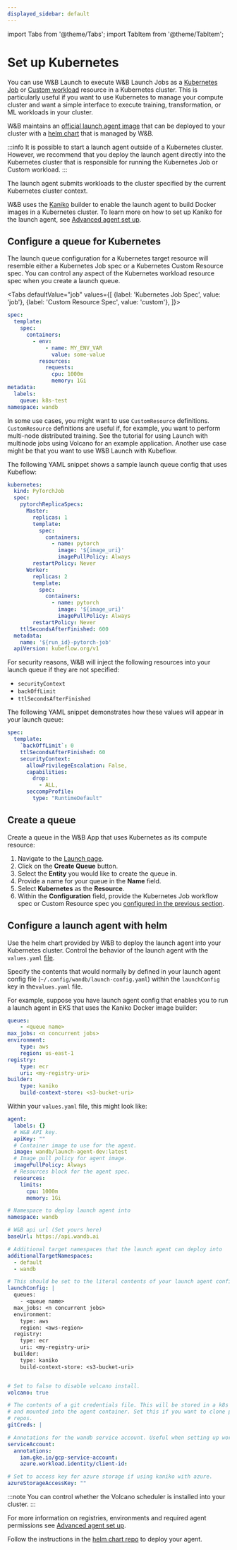 ```yaml
---
displayed_sidebar: default
---
```

import Tabs from '@theme/Tabs';
import TabItem from '@theme/TabItem';

# Set up Kubernetes

You can use W&B Launch to execute W&B Launch Jobs as a [Kubernetes Job](https://kubernetes.io/docs/concepts/workloads/controllers/job/) or [Custom workload](https://kubernetes.io/docs/concepts/extend-kubernetes/api-extension/custom-resources/) resource in a Kubernetes cluster. This is particularly useful if you want to use Kubernetes to manage your compute cluster and want a simple interface to execute training, transformation, or ML workloads in your cluster. 

W&B maintains an [official launch agent image](https://hub.docker.com/r/wandb/launch-agent) that can be deployed to your cluster with a [helm chart](https://github.com/wandb/helm-charts/tree/main/charts/launch-agent) that is managed by W&B. 

:::info
It is possible to start a launch agent outside of a Kubernetes cluster. However, we recommend that you deploy the launch agent directly into the Kubernetes cluster that is responsible for running the Kubernetes Job or Custom workload. 
:::

The launch agent submits workloads to the cluster specified by the current Kubernetes cluster context.

W&B uses the [Kaniko](https://github.com/GoogleContainerTools/kaniko) builder to enable the launch agent to build Docker images in a Kubernetes cluster. To learn more on how to set up Kaniko for the launch agent, see [Advanced agent set up](./setup-agent-advanced.md).

<!-- Future: insert diagram here -->

## Configure a queue for Kubernetes
The launch queue configuration for a Kubernetes target resource will resemble either a Kubernetes Job spec or a Kubernetes Custom Resource spec.  You can control any aspect of the Kubernetes workload resource spec when you create a launch queue. 

<Tabs
  defaultValue="job"
  values={[
    {label: 'Kubernetes Job Spec', value: 'job'},
    {label: 'Custom Resource Spec', value: 'custom'},
  ]}>
  <TabItem value="job">

```yaml
spec:
  template:
    spec:
      containers:
        - env:
            - name: MY_ENV_VAR
              value: some-value
          resources:
            requests:
              cpu: 1000m
              memory: 1Gi
metadata:
  labels:
    queue: k8s-test
namespace: wandb
```

  </TabItem>
  <TabItem value="custom">

In some use cases, you might want to use `CustomResource` definitions. `CustomResource` definitions are useful if, for example, you want to perform multi-node distributed training. See the tutorial for using Launch with multinode jobs using Volcano for an example application.  Another use case might be that you want to use W&B Launch with Kubeflow.

 The following YAML snippet shows a sample launch queue config that uses Kubeflow:

```yaml
kubernetes:
  kind: PyTorchJob
  spec:
    pytorchReplicaSpecs:
      Master:
        replicas: 1
        template:
          spec:
            containers:
              - name: pytorch
                image: '${image_uri}'
                imagePullPolicy: Always
        restartPolicy: Never
      Worker:
        replicas: 2
        template:
          spec:
            containers:
              - name: pytorch
                image: '${image_uri}'
                imagePullPolicy: Always
        restartPolicy: Never
    ttlSecondsAfterFinished: 600
  metadata:
    name: '${run_id}-pytorch-job'
  apiVersion: kubeflow.org/v1
```

  </TabItem>
</Tabs>


For security reasons, W&B will inject the following resources into your launch queue if they are not specified:

* `securityContext`
* `backOffLimit`
* `ttlSecondsAfterFinished`

The following YAML snippet demonstrates how these values will appear in your launch queue:

```yaml title="example-spec.yaml"
spec: 
  template:
    `backOffLimit`: 0
    ttlSecondsAfterFinished: 60
    securityContext:
      allowPrivilegeEscalation: False,
      capabilities:
        drop:
          - ALL,
      seccompProfile: 
        type: "RuntimeDefault"
```



## Create a queue 

Create a queue in the W&B App that uses Kubernetes as its compute resource:

1. Navigate to the [Launch page](https://wandb.ai/launch).
2. Click on the **Create Queue** button.
3. Select the **Entity** you would like to create the queue in.
4. Provide a name for your queue in the **Name** field.
5. Select **Kubernetes** as the **Resource**.
6. Within the **Configuration** field, provide the Kubernetes Job workflow spec or Custom Resource spec you [configured in the previous section](#configure-a-queue-for-kubernetes).


## Configure a launch agent with helm
Use the helm chart provided by W&B to deploy the launch agent into your Kubernetes cluster. Control the behavior of the launch agent with the `values.yaml` [file](https://github.com/wandb/helm-charts/blob/main/charts/launch-agent/values.yaml).

Specify the contents that would normally by defined in your launch agent config file (`~/.config/wandb/launch-config.yaml`) within the `launchConfig` key in the`values.yaml` file.

For example, suppose you have launch agent config that enables you to run a launch agent in EKS that uses the Kaniko Docker image builder:

```yaml title="launch-config.yaml"
queues:
	- <queue name>
max_jobs: <n concurrent jobs>
environment:
	type: aws
	region: us-east-1
registry:
	type: ecr
	uri: <my-registry-uri>
builder:
	type: kaniko
	build-context-store: <s3-bucket-uri>
```

Within your `values.yaml` file, this might look like:

```yaml title="values.yaml"
agent:
  labels: {}
  # W&B API key.
  apiKey: ""
  # Container image to use for the agent.
  image: wandb/launch-agent-dev:latest
  # Image pull policy for agent image.
  imagePullPolicy: Always
  # Resources block for the agent spec.
  resources:
    limits:
      cpu: 1000m
      memory: 1Gi

# Namespace to deploy launch agent into
namespace: wandb

# W&B api url (Set yours here)
baseUrl: https://api.wandb.ai

# Additional target namespaces that the launch agent can deploy into
additionalTargetNamespaces:
  - default
  - wandb

# This should be set to the literal contents of your launch agent config.
launchConfig: |
  queues:
    - <queue name>
  max_jobs: <n concurrent jobs>
  environment:
    type: aws
    region: <aws-region>
  registry:
    type: ecr
    uri: <my-registry-uri>
  builder:
    type: kaniko
    build-context-store: <s3-bucket-uri>


# Set to false to disable volcano install.
volcano: true

# The contents of a git credentials file. This will be stored in a k8s secret
# and mounted into the agent container. Set this if you want to clone private
# repos.
gitCreds: |

# Annotations for the wandb service account. Useful when setting up workload identity on gcp.
serviceAccount:
  annotations:
    iam.gke.io/gcp-service-account:
    azure.workload.identity/client-id:

# Set to access key for azure storage if using kaniko with azure.
azureStorageAccessKey: ""
```

:::note
You can control whether the Volcano scheduler is installed into your cluster.
:::


For more information on registries, environments and required agent permissions see [Advanced agent set up](./setup-agent-advanced.md).

Follow the instructions in the [helm chart repo](https://github.com/wandb/helm-charts/tree/main/charts/launch-agent) to deploy your agent.

